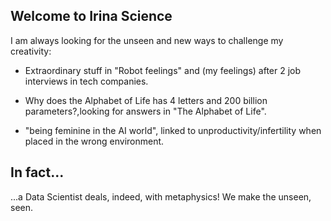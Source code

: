 ## Welcome to Irina Science

I am always looking for the unseen and new ways to challenge my creativity:

- Extraordinary stuff in "Robot feelings" and (my feelings) after 2 job interviews in tech companies.

- Why does the Alphabet of Life has 4 letters and 200 billion parameters?,looking for answers in "The Alphabet of Life".

- "being feminine in the AI world", linked to unproductivity/infertility when placed in the wrong environment.

## In fact...
...a Data Scientist deals, indeed, with metaphysics! We make the unseen, seen.
